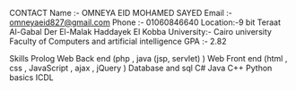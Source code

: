 CONTACT 
   Name :- OMNEYA EID MOHAMED SAYED
   Email :- omneyaeid827@gmail.com
   Phone :- 01060846640
   Location:-9 bit Teraat Al-Gabal Der El-Malak
 Haddayek El Kobba
   University:- Cairo university
   Faculty of Computers and artificial intelligence
   GPA :- 2.82

Skills 
   Prolog
   Web Back end (php , java (jsp, servlet) )
   Web Front end (html , css , JavaScript , ajax , jQuery )
   Database and sql
   C#
   Java
   C++
   Python basics
   ICDL
